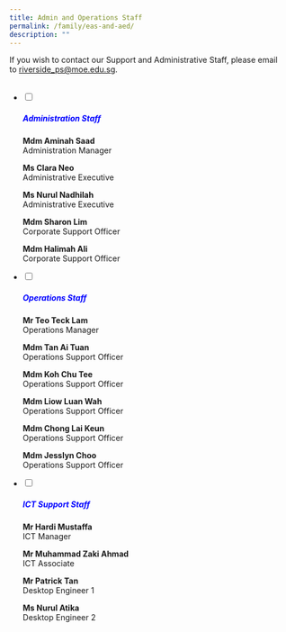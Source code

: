 ```yaml
---
title: Admin and Operations Staff
permalink: /family/eas-and-aed/
description: ""
---
```

If you wish to contact our Support and Administrative Staff, please email to [riverside\_ps@moe.edu.sg](mailto:riverside_ps@moe.edu.sg).


<ul class="jekyllcodex_accordion">
 <li>
<input type="checkbox" id="accordion1">
	 <label for="accordion1"><h5 style="color:blue">Administration Staff</h5></label>
<div>
<b>Mdm Aminah Saad</b><br>Administration Manager<br>
					
<b>Ms Clara Neo</b><br>Administrative Executive<br>
					
<b>Ms Nurul Nadhilah</b><br>Administrative Executive<br>
					
<b>Mdm Sharon Lim</b><br>Corporate Support Officer<br>
					
<b>Mdm Halimah Ali</b><br>Corporate Support Officer</li>
</div>

</li>
<li>
<input type="checkbox" id="accordion2">
<label for="accordion2"><h5 style="color:blue">Operations Staff</h5></label>
<div>
<b>Mr Teo Teck Lam</b><br>Operations Manager<br>

<b>Mdm Tan Ai Tuan</b><br>Operations Support Officer<br>
				
<b>Mdm Koh Chu Tee</b><br>Operations Support Officer<br>
				
<b>Mdm Liow Luan Wah</b><br>Operations Support Officer<br>
				
<b>Mdm Chong Lai Keun</b><br>Operations Support Officer<br>
				
<b>Mdm Jesslyn Choo</b><br>Operations Support Officer</li>
</div></li>
	
<li><input type="checkbox" id="accordion3">
<label for="accordion3"><h5 style="color:blue">ICT Support Staff</h5></label>
<div>
<b>Mr Hardi Mustaffa</b><br>ICT Manager<br>

<b>Mr Muhammad Zaki Ahmad</b><br>ICT Associate<br>

<b>Mr Patrick Tan</b><br>Desktop Engineer 1<br>

<b>Ms Nurul Atika</b><br>Desktop Engineer 2
</div></li>